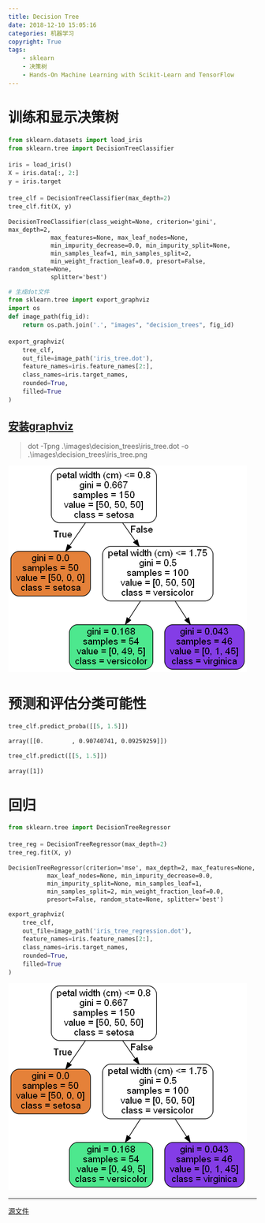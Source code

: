 ```yaml
---
title: Decision Tree
date: 2018-12-10 15:05:16
categories: 机器学习
copyright: True
tags:
    - sklearn
    - 决策树
    - Hands-On Machine Learning with Scikit-Learn and TensorFlow
---
```


# 训练和显示决策树


```python
from sklearn.datasets import load_iris
from sklearn.tree import DecisionTreeClassifier

iris = load_iris()
X = iris.data[:, 2:]
y = iris.target

tree_clf = DecisionTreeClassifier(max_depth=2)
tree_clf.fit(X, y)
```




    DecisionTreeClassifier(class_weight=None, criterion='gini', max_depth=2,
                max_features=None, max_leaf_nodes=None,
                min_impurity_decrease=0.0, min_impurity_split=None,
                min_samples_leaf=1, min_samples_split=2,
                min_weight_fraction_leaf=0.0, presort=False, random_state=None,
                splitter='best')




```python
# 生成dot文件
from sklearn.tree import export_graphviz
import os
def image_path(fig_id):
    return os.path.join('.', "images", "decision_trees", fig_id)

export_graphviz(
    tree_clf,
    out_file=image_path('iris_tree.dot'),
    feature_names=iris.feature_names[2:],
    class_names=iris.target_names,
    rounded=True,
    filled=True
)
```

## [安装graphviz](https://graphviz.gitlab.io/download/)

> dot -Tpng .\images\decision_trees\iris_tree.dot -o .\images\decision_trees\iris_tree.png

![决策树](Decision-Tree/iris_tree.png)

# 预测和评估分类可能性


```python
tree_clf.predict_proba([[5, 1.5]])
```




    array([[0.        , 0.90740741, 0.09259259]])




```python
tree_clf.predict([[5, 1.5]])
```




    array([1])



# 回归


```python
from sklearn.tree import DecisionTreeRegressor

tree_reg = DecisionTreeRegressor(max_depth=2)
tree_reg.fit(X, y)
```




    DecisionTreeRegressor(criterion='mse', max_depth=2, max_features=None,
               max_leaf_nodes=None, min_impurity_decrease=0.0,
               min_impurity_split=None, min_samples_leaf=1,
               min_samples_split=2, min_weight_fraction_leaf=0.0,
               presort=False, random_state=None, splitter='best')




```python
export_graphviz(
    tree_clf,
    out_file=image_path('iris_tree_regression.dot'),
    feature_names=iris.feature_names[2:],
    class_names=iris.target_names,
    rounded=True,
    filled=True
)
```

![回归决策树](Decision-Tree/iris_tree_regression.png)

****
[源文件](https://github.com/coldJune/machineLearning/blob/master/handson-ml/Decision%20Trees.ipynb)
